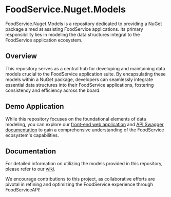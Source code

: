 # FoodService.Nuget.Models

FoodService.Nuget.Models is a repository dedicated to providing a NuGet package aimed at assisting FoodService applications. Its primary responsibility lies in modeling the data structures integral to the FoodService application ecosystem.

## Overview

This repository serves as a central hub for developing and maintaining data models crucial to the FoodService application suite. By encapsulating these models within a NuGet package, developers can seamlessly integrate essential data structures into their FoodService applications, fostering consistency and efficiency across the board.

## Demo Application

While this repository focuses on the foundational elements of data modeling, you can explore our [front-end web application](https://foodservice-api.azurewebsites.net/) and [API Swagger documentation](https://foodserviceapi20240506113327.azurewebsites.net/swagger/index.html) to gain a comprehensive understanding of the FoodService ecosystem's capabilities.

## Documentation

For detailed information on utilizing the models provided in this repository, please refer to our [wiki](https://foodservice.gitbook.io/foodservice/).

We encourage contributions to this project, as collaborative efforts are pivotal in refining and optimizing the FoodService experience through FoodServiceAPI!